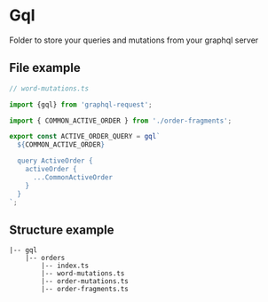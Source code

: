 # Gql

Folder to store your queries and mutations from your graphql server

## File example

```ts
// word-mutations.ts

import {gql} from 'graphql-request';

import { COMMON_ACTIVE_ORDER } from './order-fragments';

export const ACTIVE_ORDER_QUERY = gql`
  ${COMMON_ACTIVE_ORDER}

  query ActiveOrder {
    activeOrder {
      ...CommonActiveOrder
    }
  }
`;

```


## Structure example

```
|-- gql
    |-- orders
        |-- index.ts
        |-- word-mutations.ts
        |-- order-mutations.ts
        |-- order-fragments.ts
```